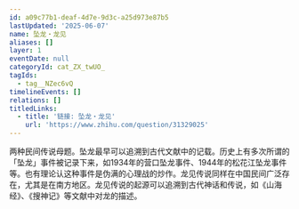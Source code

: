 ```yaml
---
id: a09c77b1-deaf-4d7e-9d3c-a25d973e87b5
lastUpdated: '2025-06-07'
name: 坠龙・龙见
aliases: []
layer: 1
eventDate: null
categoryId: cat_ZX_twUO_
tagIds:
  - tag__NZec6vQ
timelineEvents: []
relations: []
titledLinks:
  - title: '链接: 坠龙・龙见'
    url: 'https://www.zhihu.com/question/31329025'
---
```

两种民间传说母题。坠龙最早可以追溯到古代文献中的记载。历史上有多次所谓的「坠龙」事件被记录下来，如1934年的营口坠龙事件、1944年的松花江坠龙事件等。也有理论认这种事件是伪满的心理战的炒作。龙见传说同样在中国民间广泛存在，尤其是在南方地区。龙见传说的起源可以追溯到古代神话和传说，如《山海经》、《搜神记》等文献中对龙的描述。
